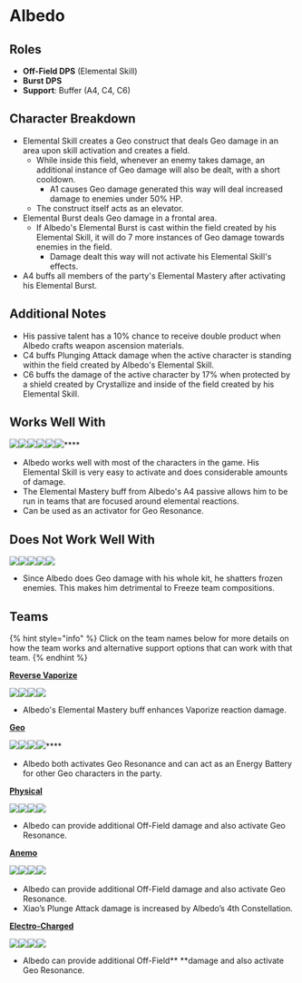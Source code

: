 # Albedo

## **Roles**

* **Off-Field DPS** (Elemental Skill)
* **Burst DPS**
* **Support**: Buffer (A4, C4, C6)

## **Character Breakdown**

* Elemental Skill creates a Geo construct that deals Geo damage in an area upon skill activation and creates a field.
  * While inside this field, whenever an enemy takes damage, an additional instance of Geo damage will also be dealt, with a short cooldown.&#x20;
    * A1 causes Geo damage generated this way will deal increased damage to enemies under 50% HP.
  * The construct itself acts as an elevator.
* Elemental Burst deals Geo damage in a frontal area.
  * If Albedo's Elemental Burst is cast within the field created by his Elemental Skill, it will do 7 more instances of Geo damage towards enemies in the field.
    * Damage dealt this way will not activate his Elemental Skill's effects.
* A4 buffs all members of the party's Elemental Mastery after activating his Elemental Burst.

## **Additional Notes**

* His passive talent has a 10% chance to receive double product when Albedo crafts weapon ascension materials.
* C4 buffs Plunging Attack damage when the active character is standing within the field created by Albedo's Elemental Skill.
* C6 buffs the damage of the active character by 17% when protected by a shield created by Crystallize and inside of the field created by his Elemental Skill.

## **Works Well With**

****![](../../.gitbook/assets/Element\_Anemo.webp)****![](../../.gitbook/assets/Element\_Cryo.webp)****![](../../.gitbook/assets/Element\_Electro.webp)****![](../../.gitbook/assets/Element\_Hydro.webp)****![](../../.gitbook/assets/Element\_Pyro.webp)****![](../../.gitbook/assets/Element\_Geo.webp)****

* Albedo works well with most of the characters in the game. His Elemental Skill is very easy to activate and does considerable amounts of damage.
* The Elemental Mastery buff from Albedo's A4 passive allows him to be run in teams that are focused around elemental reactions.
* Can be used as an activator for Geo Resonance.

## **Does Not Work Well With**

****![](../../.gitbook/assets/UI\_AvatarIcon\_Ayaka.png)****![](../../.gitbook/assets/UI\_AvatarIcon\_Chongyun.png)****![](../../.gitbook/assets/UI\_AvatarIcon\_Ganyu.png)****![](../../.gitbook/assets/UI\_AvatarIcon\_Kaeya.png)****![](../../.gitbook/assets/UI\_AvatarIcon\_Rosaria.png)****

* Since Albedo does Geo damage with his whole kit, he shatters frozen enemies. This makes him detrimental to Freeze team compositions.

## **Teams**

{% hint style="info" %}
Click on the team names below for more details on how the team works and alternative support options that can work with that team.
{% endhint %}

****[**Reverse Vaporize**](../../teams/reverse-vaporize.md)****

![](../../.gitbook/assets/UI\_AvatarIcon\_Hutao.png)![](../../.gitbook/assets/UI\_AvatarIcon\_Xingqiu.png)![](../../.gitbook/assets/UI\_AvatarIcon\_Albedo.png)![](../../.gitbook/assets/UI\_AvatarIcon\_Zhongli.png)

* Albedo's Elemental Mastery buff enhances Vaporize reaction damage.

****[**Geo**](../../teams/geo.md)****

****![](../../.gitbook/assets/UI\_AvatarIcon\_Ningguang.png)****![](../../.gitbook/assets/UI\_AvatarIcon\_Albedo.png)****![](../../.gitbook/assets/UI\_AvatarIcon\_Xiangling.png)****![](../../.gitbook/assets/UI\_AvatarIcon\_Bennett.png)****

* Albedo both activates Geo Resonance and can act as an Energy Battery for other Geo characters in the party.

[**Physical**](../../teams/physical.md)

![](../../.gitbook/assets/UI\_AvatarIcon\_Eula.png)![](../../.gitbook/assets/UI\_AvatarIcon\_Fischl.png)![](../../.gitbook/assets/UI\_AvatarIcon\_Albedo.png)![](../../.gitbook/assets/UI\_AvatarIcon\_Zhongli.png)

* Albedo can provide additional Off-Field damage and also activate Geo Resonance.

[**Anemo**](../../teams/anemo.md)

![](../../.gitbook/assets/UI\_AvatarIcon\_Xiao.png)![](../../.gitbook/assets/UI\_AvatarIcon\_Jean.png)![](../../.gitbook/assets/UI\_AvatarIcon\_Albedo.png)![](../../.gitbook/assets/UI\_AvatarIcon\_Zhongli.png)​​

* Albedo can provide additional Off-Field damage and also activate Geo Resonance.
* Xiao’s Plunge Attack damage is increased by Albedo’s 4th Constellation.

[**Electro-Charged**](../../teams/electro-charged.md)

![](../../.gitbook/assets/UI\_AvatarIcon\_Keqing.png)![](../../.gitbook/assets/UI\_AvatarIcon\_Xingqiu.png)![](../../.gitbook/assets/UI\_AvatarIcon\_Albedo.png)![](../../.gitbook/assets/UI\_AvatarIcon\_Zhongli.png)

* Albedo can provide additional Off-Field** **damage and also activate Geo Resonance.
